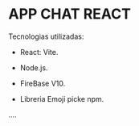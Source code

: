 # APP CHAT REACT

Tecnologias utilizadas:

- React: Vite.

- Node.js.

- FireBase V10.

- Libreria Emoji picke npm.


....
